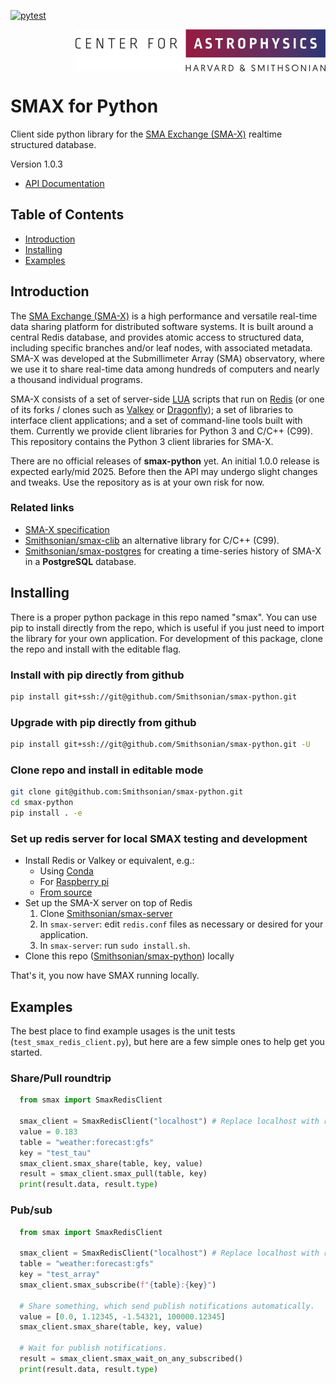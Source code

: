[![pytest](https://github.com/Smithsonian/sma-python-redis-client/actions/workflows/python_tests.yml/badge.svg)](https://github.com/Smithsonian/sma-python-redis-client/actions/workflows/python_tests.yml)

<picture>
  <source srcset="resources/CfA-logo-dark.png" alt="CfA logo" media="(prefers-color-scheme: dark)"/>
  <source srcset="resources/CfA-logo.png" alt="CfA logo" media="(prefers-color-scheme: light)"/>
  <img src="resources/CfA-logo.png" alt="CfA logo" width="400" height="67" align="right"/>
</picture>
<br clear="all">

# SMAX for Python 

Client side python library for the [SMA Exchange (SMA-X)](https://docs.google.com/document/d/1eYbWDClKkV7JnJxv4MxuNBNV47dFXuUWu7C4Ve_YTf0/edit?usp=sharing) realtime structured database.

Version 1.0.3

- [API Documentation](https://smithsonian.github.io/smax-python/)
 

## Table of Contents

 - [Introduction](#introduction)
 - [Installing](#installing)
 - [Examples](#examples)

<a name="introduction"></a>
## Introduction

The [SMA Exchange (SMA-X)](https://docs.google.com/document/d/1eYbWDClKkV7JnJxv4MxuNBNV47dFXuUWu7C4Ve_YTf0/edit?usp=sharing) 
is a high performance and versatile real-time data sharing platform for distributed software systems. It is built 
around a central Redis database, and provides atomic access to structured data, including specific branches and/or 
leaf nodes, with associated metadata. SMA-X was developed at the Submillimeter Array (SMA) observatory, where we use 
it to share real-time data among hundreds of computers and nearly a thousand individual programs.

SMA-X consists of a set of server-side [LUA](https://lua.org/) scripts that run on [Redis](https://redis.io) (or one 
of its forks / clones such as [Valkey](https://valkey.io) or [Dragonfly](https://dragonfly.io)); a set of libraries to 
interface client applications; and a set of command-line tools built with them. Currently we provide client libraries 
for Python 3 and C/C++ (C99). This repository contains the Python 3 client libraries for SMA-X.

There are no official releases of __smax-python__ yet. An initial 1.0.0 release is expected early/mid 2025. 
Before then the API may undergo slight changes and tweaks. Use the repository as is at your own risk for now.

### Related links

 - [SMA-X specification](https://docs.google.com/document/d/1eYbWDClKkV7JnJxv4MxuNBNV47dFXuUWu7C4Ve_YTf0/edit?usp=sharing)
 - [Smithsonian/smax-clib](https://github.com/Smithsonian/smax-clib) an alternative library for C/C++ (C99).
 - [Smithsonian/smax-postgres](https://github.com/Smithsonian/smax-postgres) for creating a time-series history of 
   SMA-X in a __PostgreSQL__ database.


<a name="introduction"></a>
## Installing
There is a proper python package in this repo named "smax".  You can use pip to install
directly from the repo, which is useful if you just need to import the library for your
own application. For development of this package, clone the repo and install with the 
editable flag. 

### Install with pip directly from github
```bash
pip install git+ssh://git@github.com/Smithsonian/smax-python.git
```
### Upgrade with pip directly from github
```bash
pip install git+ssh://git@github.com/Smithsonian/smax-python.git -U
```

### Clone repo and install in editable mode
```bash
git clone git@github.com:Smithsonian/smax-python.git
cd smax-python
pip install . -e
```

### Set up redis server for local SMAX testing and development
* Install Redis or Valkey or equivalent, e.g.:
  * Using [Conda](https://anaconda.org/conda-forge/redis-server)
  * For [Raspberry pi](https://redis.io/topics/ARM)
  * [From source](https://redis.io/topics/quickstart)
* Set up the SMA-X server on top of Redis
  1. Clone [Smithsonian/smax-server](https://github.com/Smithsonian/smax-server)
  2. In `smax-server`: edit `redis.conf` files as necessary or desired for your application.
  3. In `smax-server`: run `sudo install.sh`.
* Clone this repo ([Smithsonian/smax-python](https://github.com/Smithsonian/smax-python)) locally

That's it, you now have SMAX running locally.


<a name="examples"></a>
## Examples

The best place to find example usages is the unit tests (`test_smax_redis_client.py`), but here are 
a few simple ones to help get you started.

### Share/Pull roundtrip
```python
  from smax import SmaxRedisClient

  smax_client = SmaxRedisClient("localhost") # Replace localhost with redis hostname or IP.
  value = 0.183
  table = "weather:forecast:gfs"
  key = "test_tau"
  smax_client.smax_share(table, key, value)
  result = smax_client.smax_pull(table, key)
  print(result.data, result.type)
```
### Pub/sub

```python
  from smax import SmaxRedisClient

  smax_client = SmaxRedisClient("localhost") # Replace localhost with redis hostname or IP.
  table = "weather:forecast:gfs"
  key = "test_array"
  smax_client.smax_subscribe(f"{table}:{key}")

  # Share something, which send publish notifications automatically.
  value = [0.0, 1.12345, -1.54321, 100000.12345]
  smax_client.smax_share(table, key, value)

  # Wait for publish notifications.
  result = smax_client.smax_wait_on_any_subscribed()
  print(result.data, result.type)
```

